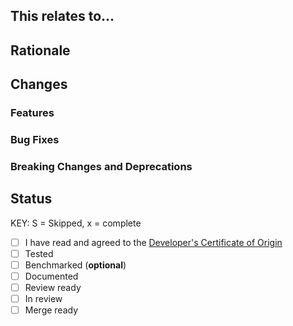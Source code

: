 <!--
Before submitting a Pull Request, please read our contribution guidelines, which
can be found at CONTRIBUTING.md in the repository root.

For code changes:
1. Include tests for any bug fixes or new features.
2. Update documentation if relevant.
3. Ensure that tests and linting pass.

You will also need to ensure that your contribution complies with the
Developer's Certificate of Origin, outlined in CONTRIBUTING.md
-->

## This relates to...

<!-- List the issues this resolves or relates to here (if applicable) -->

## Rationale

<!-- Briefly explain the purpose of this pull request, if not already
justifiable with the above section. If it is, you may omit this section. -->

## Changes

<!-- Write a summary or list of changes here -->

### Features

<!-- List the new features here (if applicable), or write N/A if not -->

### Bug Fixes

<!-- List the fixed bugs here (if applicable), or write N/A if not -->

### Breaking Changes and Deprecations

<!-- List the breaking changes (changes that modify the existing API) and
deprecations (removed features) here -->

## Status

KEY: S = Skipped, x = complete

- [ ] I have read and agreed to the [Developer's Certificate of Origin][cert]
- [ ] Tested
- [ ] Benchmarked (**optional**)
- [ ] Documented
- [ ] Review ready
- [ ] In review
- [ ] Merge ready

[cert]: https://github.com/nodejs/undici/blob/main/CONTRIBUTING.md
